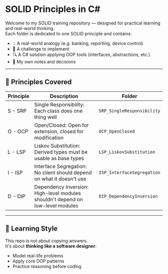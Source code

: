 # SOLID Principles in C#

Welcome to my SOLID training repository — designed for practical learning and real-world thinking.  
Each folder is dedicated to one SOLID principle and contains:

- 💡 A real-world analogy (e.g. banking, reporting, device control)
- 🧩 A challenge to implement
- 🔍 A C# solution applying OOP tools (interfaces, abstractions, etc.)
- 🧠 My own notes and decisions

---

## 👣 Principles Covered

| Principle | Description | Folder |
|----------|-------------|--------|
| S - SRP  | Single Responsibility: Each class does one thing well | `SRP_SingleResponsibility` |
| O - OCP  | Open/Closed: Open for extension, closed for modification | `OCP_OpenClosed` |
| L - LSP  | Liskov Substitution: Derived types must be usable as base types | `LSP_LiskovSubstitution` |
| I - ISP  | Interface Segregation: No client should depend on what it doesn't use | `ISP_InterfaceSegregation` |
| D - DIP  | Dependency Inversion: High-level modules shouldn't depend on low-level modules | `DIP_DependencyInversion` |

---

## 🧠 Learning Style

This repo is not about copying answers.  
It's about **thinking like a software designer**:  
- Model real-life problems
- Apply core OOP patterns
- Practice reasoning before coding
